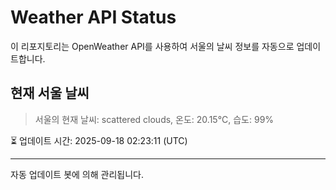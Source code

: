 
# Weather API Status

이 리포지토리는 OpenWeather API를 사용하여 서울의 날씨 정보를 자동으로 업데이트합니다.

## 현재 서울 날씨
> 서울의 현재 날씨: scattered clouds, 온도: 20.15°C, 습도: 99%

⏳ 업데이트 시간: 2025-09-18 02:23:11 (UTC)

---
자동 업데이트 봇에 의해 관리됩니다.
